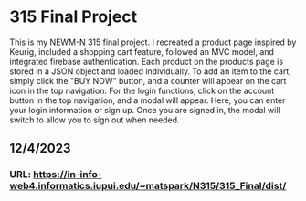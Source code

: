 # 315 Final Project
This is my NEWM-N 315 final project. I recreated a product page inspired by Keurig, included a shopping cart feature, followed an MVC model, and integrated firebase authentication.
Each product on the products page is stored in a JSON object and loaded individually. To add an item to the cart, simply click the "BUY NOW" button, and a counter will appear on the cart icon in the top navigation.
For the login functions, click on the account button in the top navigation, and a modal will appear. Here, you can enter your login information or sign up. Once you are signed in, the modal will switch to allow you to sign out when needed.
## 12/4/2023
### URL: https://in-info-web4.informatics.iupui.edu/~matspark/N315/315_Final/dist/
